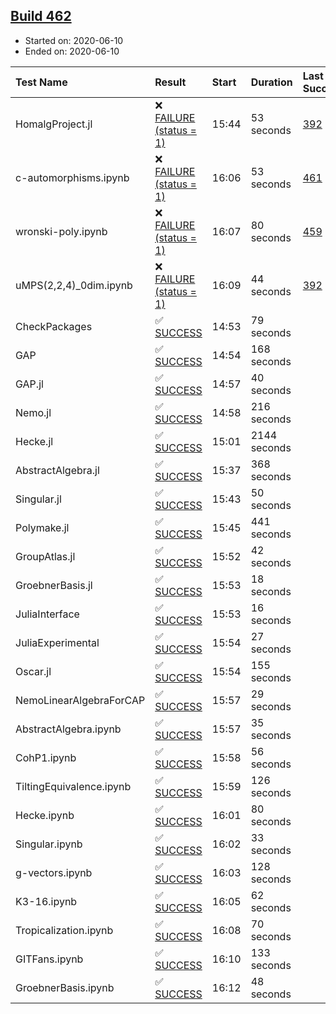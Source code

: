 ## [Build 462](https://oscarci.mathematik.uni-kl.de/job/oscar-julia-1.4/462/)

* Started on: 2020-06-10
* Ended on: 2020-06-10

| Test Name    | Result | Start | Duration | Last Success | First Failure |
|:-------------|:-------|:------|:---------|:-------------|:--------------|
| HomalgProject.jl | ❌ [FAILURE (status = 1)](https://oscarci.mathematik.uni-kl.de/job/oscar-julia-1.4/462/artifact/logs/build-462/HomalgProject.jl.log) | 15:44 | 53 seconds | [392](https://oscarci.mathematik.uni-kl.de/job/oscar-julia-1.4/392/) | [393](https://oscarci.mathematik.uni-kl.de/job/oscar-julia-1.4/393/) |
| c-automorphisms.ipynb | ❌ [FAILURE (status = 1)](https://oscarci.mathematik.uni-kl.de/job/oscar-julia-1.4/462/artifact/logs/build-462/c-automorphisms.ipynb.log) | 16:06 | 53 seconds | [461](https://oscarci.mathematik.uni-kl.de/job/oscar-julia-1.4/461/) | [462](https://oscarci.mathematik.uni-kl.de/job/oscar-julia-1.4/462/) |
| wronski-poly.ipynb | ❌ [FAILURE (status = 1)](https://oscarci.mathematik.uni-kl.de/job/oscar-julia-1.4/462/artifact/logs/build-462/wronski-poly.ipynb.log) | 16:07 | 80 seconds | [459](https://oscarci.mathematik.uni-kl.de/job/oscar-julia-1.4/459/) | [460](https://oscarci.mathematik.uni-kl.de/job/oscar-julia-1.4/460/) |
| uMPS(2,2,4)_0dim.ipynb | ❌ [FAILURE (status = 1)](https://oscarci.mathematik.uni-kl.de/job/oscar-julia-1.4/462/artifact/logs/build-462/uMPS-2-2-4-_0dim.ipynb.log) | 16:09 | 44 seconds | [392](https://oscarci.mathematik.uni-kl.de/job/oscar-julia-1.4/392/) | [393](https://oscarci.mathematik.uni-kl.de/job/oscar-julia-1.4/393/) |
| CheckPackages | ✅ [SUCCESS](https://oscarci.mathematik.uni-kl.de/job/oscar-julia-1.4/462/artifact/logs/build-462/CheckPackages.log) | 14:53 | 79 seconds |  |  |
| GAP | ✅ [SUCCESS](https://oscarci.mathematik.uni-kl.de/job/oscar-julia-1.4/462/artifact/logs/build-462/GAP.log) | 14:54 | 168 seconds |  |  |
| GAP.jl | ✅ [SUCCESS](https://oscarci.mathematik.uni-kl.de/job/oscar-julia-1.4/462/artifact/logs/build-462/GAP.jl.log) | 14:57 | 40 seconds |  |  |
| Nemo.jl | ✅ [SUCCESS](https://oscarci.mathematik.uni-kl.de/job/oscar-julia-1.4/462/artifact/logs/build-462/Nemo.jl.log) | 14:58 | 216 seconds |  |  |
| Hecke.jl | ✅ [SUCCESS](https://oscarci.mathematik.uni-kl.de/job/oscar-julia-1.4/462/artifact/logs/build-462/Hecke.jl.log) | 15:01 | 2144 seconds |  |  |
| AbstractAlgebra.jl | ✅ [SUCCESS](https://oscarci.mathematik.uni-kl.de/job/oscar-julia-1.4/462/artifact/logs/build-462/AbstractAlgebra.jl.log) | 15:37 | 368 seconds |  |  |
| Singular.jl | ✅ [SUCCESS](https://oscarci.mathematik.uni-kl.de/job/oscar-julia-1.4/462/artifact/logs/build-462/Singular.jl.log) | 15:43 | 50 seconds |  |  |
| Polymake.jl | ✅ [SUCCESS](https://oscarci.mathematik.uni-kl.de/job/oscar-julia-1.4/462/artifact/logs/build-462/Polymake.jl.log) | 15:45 | 441 seconds |  |  |
| GroupAtlas.jl | ✅ [SUCCESS](https://oscarci.mathematik.uni-kl.de/job/oscar-julia-1.4/462/artifact/logs/build-462/GroupAtlas.jl.log) | 15:52 | 42 seconds |  |  |
| GroebnerBasis.jl | ✅ [SUCCESS](https://oscarci.mathematik.uni-kl.de/job/oscar-julia-1.4/462/artifact/logs/build-462/GroebnerBasis.jl.log) | 15:53 | 18 seconds |  |  |
| JuliaInterface | ✅ [SUCCESS](https://oscarci.mathematik.uni-kl.de/job/oscar-julia-1.4/462/artifact/logs/build-462/JuliaInterface.log) | 15:53 | 16 seconds |  |  |
| JuliaExperimental | ✅ [SUCCESS](https://oscarci.mathematik.uni-kl.de/job/oscar-julia-1.4/462/artifact/logs/build-462/JuliaExperimental.log) | 15:54 | 27 seconds |  |  |
| Oscar.jl | ✅ [SUCCESS](https://oscarci.mathematik.uni-kl.de/job/oscar-julia-1.4/462/artifact/logs/build-462/Oscar.jl.log) | 15:54 | 155 seconds |  |  |
| NemoLinearAlgebraForCAP | ✅ [SUCCESS](https://oscarci.mathematik.uni-kl.de/job/oscar-julia-1.4/462/artifact/logs/build-462/NemoLinearAlgebraForCAP.log) | 15:57 | 29 seconds |  |  |
| AbstractAlgebra.ipynb | ✅ [SUCCESS](https://oscarci.mathematik.uni-kl.de/job/oscar-julia-1.4/462/artifact/logs/build-462/AbstractAlgebra.ipynb.log) | 15:57 | 35 seconds |  |  |
| CohP1.ipynb | ✅ [SUCCESS](https://oscarci.mathematik.uni-kl.de/job/oscar-julia-1.4/462/artifact/logs/build-462/CohP1.ipynb.log) | 15:58 | 56 seconds |  |  |
| TiltingEquivalence.ipynb | ✅ [SUCCESS](https://oscarci.mathematik.uni-kl.de/job/oscar-julia-1.4/462/artifact/logs/build-462/TiltingEquivalence.ipynb.log) | 15:59 | 126 seconds |  |  |
| Hecke.ipynb | ✅ [SUCCESS](https://oscarci.mathematik.uni-kl.de/job/oscar-julia-1.4/462/artifact/logs/build-462/Hecke.ipynb.log) | 16:01 | 80 seconds |  |  |
| Singular.ipynb | ✅ [SUCCESS](https://oscarci.mathematik.uni-kl.de/job/oscar-julia-1.4/462/artifact/logs/build-462/Singular.ipynb.log) | 16:02 | 33 seconds |  |  |
| g-vectors.ipynb | ✅ [SUCCESS](https://oscarci.mathematik.uni-kl.de/job/oscar-julia-1.4/462/artifact/logs/build-462/g-vectors.ipynb.log) | 16:03 | 128 seconds |  |  |
| K3-16.ipynb | ✅ [SUCCESS](https://oscarci.mathematik.uni-kl.de/job/oscar-julia-1.4/462/artifact/logs/build-462/K3-16.ipynb.log) | 16:05 | 62 seconds |  |  |
| Tropicalization.ipynb | ✅ [SUCCESS](https://oscarci.mathematik.uni-kl.de/job/oscar-julia-1.4/462/artifact/logs/build-462/Tropicalization.ipynb.log) | 16:08 | 70 seconds |  |  |
| GITFans.ipynb | ✅ [SUCCESS](https://oscarci.mathematik.uni-kl.de/job/oscar-julia-1.4/462/artifact/logs/build-462/GITFans.ipynb.log) | 16:10 | 133 seconds |  |  |
| GroebnerBasis.ipynb | ✅ [SUCCESS](https://oscarci.mathematik.uni-kl.de/job/oscar-julia-1.4/462/artifact/logs/build-462/GroebnerBasis.ipynb.log) | 16:12 | 48 seconds |  |  |
